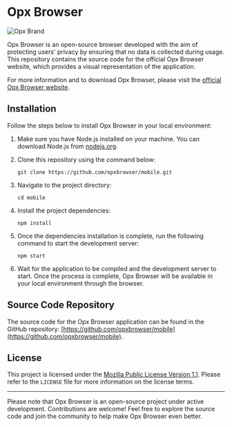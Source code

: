 # Opx Browser

![Opx Brand](https://imgur.com/6BNg6aT.png)

Opx Browser is an open-source browser developed with the aim of protecting users' privacy by ensuring that no data is collected during usage. This repository contains the source code for the official Opx Browser website, which provides a visual representation of the application.

For more information and to download Opx Browser, please visit the [official Opx Browser website](https://opxbrowser.com).

## Installation

Follow the steps below to install Opx Browser in your local environment:

1. Make sure you have Node.js installed on your machine. You can download Node.js from [nodejs.org](https://nodejs.org).

2. Clone this repository using the command below:

   ```
   git clone https://github.com/opxbrowser/mobile.git
   ```

3. Navigate to the project directory:

   ```
   cd mobile
   ```

4. Install the project dependencies:

   ```
   npm install
   ```

5. Once the dependencies installation is complete, run the following command to start the development server:

   ```
   npm start
   ```

6. Wait for the application to be compiled and the development server to start. Once the process is complete, Opx Browser will be available in your local environment through the browser.

## Source Code Repository

The source code for the Opx Browser application can be found in the GitHub repository: [https://github.com/opxbrowser/mobile](https://github.com/opxbrowser/mobile).

## License

This project is licensed under the [Mozilla Public License Version 1.1](https://www.mozilla.org/en-US/MPL/1.1/). Please refer to the `LICENSE` file for more information on the license terms.

---

Please note that Opx Browser is an open-source project under active development. Contributions are welcome! Feel free to explore the source code and join the community to help make Opx Browser even better.
